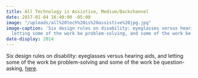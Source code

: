 ```yaml
---
title: All Technology is Assistive, Medium/Backchannel
date: 2017-01-04 16:40:00 -05:00
image: "/uploads/all%20tech%20is%20assistive%20jpg.jpg"
image-caption: 'Six design rules on disability: eyeglasses versus hearing aids, and
  letting some of the work be problem-solving, and some of the work be question-asking.'
date-display: 2014
---
```


Six design rules on disability: eyeglasses versus hearing aids, and letting some of the work be problem-solving and some of the work be question-asking, [here](https://backchannel.com/all-technology-is-assistive-ac9f7183c8cd).